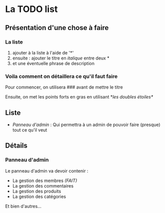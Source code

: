 # La TODO list 
## Présentation d'une chose à faire
### La liste

1. ajouter à la liste à l'aide de '\*'
2. ensuite : ajouter le titre en *italique* entre deux \*
3. et une éventuelle phrase de description

### Voila comment on détaillera ce qu'il faut faire

Pour commencer, on utilisera ### avant de mettre le titre

Ensuite, on met les points forts en gras en utilisant \**les doubles étoiles\**

## Liste

* *Panneau d'admin* : Qui permettra à un admin de pouvoir faire (presque) tout ce qu'il veut

## Détails

### Panneau d'admin

Le panneau d'admin va devoir contenir :

* La gestion des membres *(FAIT)*
* La gestion des commentaires
* La gestion des produits
* La gestion des catégories

Et bien d'autres...